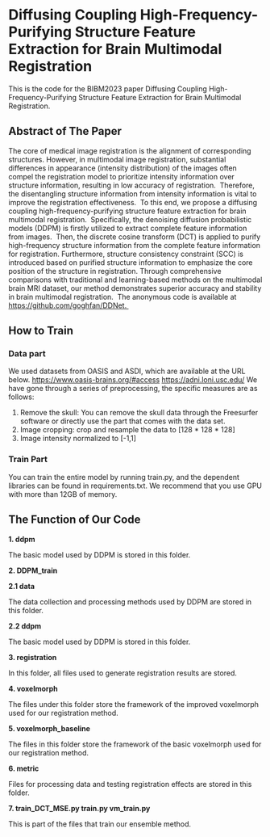 # Diffusing Coupling High-Frequency-Purifying Structure Feature Extraction for Brain Multimodal Registration

This is the code for the BIBM2023 paper Diffusing Coupling High-Frequency-Purifying Structure Feature Extraction for Brain Multimodal Registration.

## Abstract of The Paper

The core of medical image registration is the alignment of corresponding structures.
However, in multimodal image registration, substantial differences in appearance (intensity distribution) of the images often compel the registration model to prioritize intensity information over structure information, resulting in low accuracy of registration. 
Therefore, the disentangling structure information from intensity information is vital to improve the registration effectiveness. 
To this end, we propose a diffusing coupling high-frequency-purifying structure feature extraction for brain multimodal registration. 
Specifically, the denoising diffusion probabilistic models (DDPM) is firstly utilized to extract complete feature information from images. 
Then, the discrete cosine transform (DCT) is applied to purify high-frequency structure information from the complete feature information for registration.
Furthermore, structure consistency constraint (SCC) is introduced based on purified structure information to emphasize the core position of the structure in registration.
Through comprehensive comparisons with traditional and learning-based methods on the multimodal brain MRI dataset, our method demonstrates superior accuracy and stability in brain multimodal registration. 
The anonymous code is available at https://github.com/goghfan/DDNet. 

## How to Train

### Data part

We used datasets from OASIS and ASDI, which are available at the URL below.
https://www.oasis-brains.org/#access
https://adni.loni.usc.edu/
We have gone through a series of preprocessing, the specific measures are as follows:

1. Remove the skull: You can remove the skull data through the Freesurfer software or directly use the part that comes with the data set.
2. Image cropping: crop and resample the data to [128 * 128 * 128]
3. Image intensity normalized to [-1,1]


### Train Part

You can train the entire model by running train.py, and the dependent libraries can be found in requirements.txt.
We recommend that you use GPU with more than 12GB of memory.


## The Function of  Our Code

**1. ddpm**

The basic model used by DDPM is stored in this folder. 

**2. DDPM_train**

**2.1 data**

The data collection and processing methods used by DDPM are stored in this folder.

**2.2 ddpm**

The basic model used by DDPM is stored in this folder. 

**3. registration**

In this folder, all files used to generate registration results are stored.

**4. voxelmorph**

The files under this folder store the framework of the improved voxelmorph used for our registration method.

**5. voxelmorph_baseline**

The files in this folder store the framework of the basic voxelmorph used for our registration method.

**6. metric**

Files for processing data and testing registration effects are stored in this folder.

**7. train_DCT_MSE.py train.py vm_train.py**

This is part of the files that train our ensemble method.
